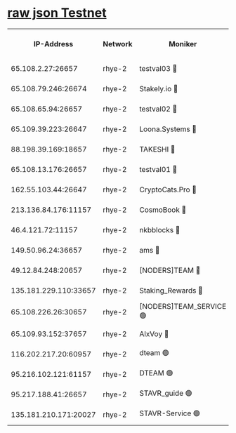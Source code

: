 
[raw json Testnet](https://rpc-check.quickt.stavr.tech/quickt/rpc-quickt-result.json)
=


<table><tr><th>IP-Address</th><th>Network</th><th>Moniker</th><th>Latest Block Height</th><th>Earliest Block Height</th><th>Catching Up</th><th>Tx Index</th><th>Voting Power</th><th>Scan Time</th></tr><tr><td>65.108.2.27:26657</td><td>rhye-2</td><td>testval03 🔴</td><td>1073241</td><td>1</td><td>False</td><td>on</td><td>11002050</td><td>2024-03-02T22:51:05.772720830UTC</td></tr><tr><td>65.108.79.246:26674</td><td>rhye-2</td><td>Stakely.io 🔴</td><td>1073242</td><td>1</td><td>False</td><td>on</td><td>10010</td><td>2024-03-02T22:51:08.166267253UTC</td></tr><tr><td>65.108.65.94:26657</td><td>rhye-2</td><td>testval02 🔴</td><td>1073242</td><td>1</td><td>False</td><td>on</td><td>11002050</td><td>2024-03-02T22:51:10.881376251UTC</td></tr><tr><td>65.109.39.223:26647</td><td>rhye-2</td><td>Loona.Systems 🔴</td><td>1073242</td><td>1</td><td>False</td><td>off</td><td>86949</td><td>2024-03-02T22:51:11.434240183UTC</td></tr><tr><td>88.198.39.169:18657</td><td>rhye-2</td><td>TAKESHI 🔴</td><td>1073242</td><td>1</td><td>False</td><td>off</td><td>40542</td><td>2024-03-02T22:51:11.972575548UTC</td></tr><tr><td>65.108.13.176:26657</td><td>rhye-2</td><td>testval01 🔴</td><td>1073242</td><td>1</td><td>False</td><td>on</td><td>13082010</td><td>2024-03-02T22:51:13.023124668UTC</td></tr><tr><td>162.55.103.44:26647</td><td>rhye-2</td><td>CryptoCats.Pro 🔴</td><td>1073248</td><td>1</td><td>False</td><td>off</td><td>9999</td><td>2024-03-02T22:51:45.039354835UTC</td></tr><tr><td>213.136.84.176:11157</td><td>rhye-2</td><td>CosmoBook 🔴</td><td>1073247</td><td>65301</td><td>False</td><td>off</td><td>1520417</td><td>2024-03-02T22:51:38.659494968UTC</td></tr><tr><td>46.4.121.72:11157</td><td>rhye-2</td><td>nkbblocks 🔴</td><td>1073240</td><td>70101</td><td>False</td><td>off</td><td>81084</td><td>2024-03-02T22:50:58.942628411UTC</td></tr><tr><td>149.50.96.24:36657</td><td>rhye-2</td><td>ams 🔴</td><td>1073245</td><td>133501</td><td>False</td><td>on</td><td>10732</td><td>2024-03-02T22:51:28.191679658UTC</td></tr><tr><td>49.12.84.248:20657</td><td>rhye-2</td><td>[NODERS]TEAM 🔴</td><td>1073245</td><td>146001</td><td>False</td><td>on</td><td>59690</td><td>2024-03-02T22:51:25.835477223UTC</td></tr><tr><td>135.181.229.110:33657</td><td>rhye-2</td><td>Staking_Rewards 🔴</td><td>1073242</td><td>149101</td><td>False</td><td>on</td><td>9900</td><td>2024-03-02T22:51:11.756133113UTC</td></tr><tr><td>65.108.226.26:30657</td><td>rhye-2</td><td>[NODERS]TEAM_SERVICE 🟢</td><td>1073242</td><td>241501</td><td>False</td><td>on</td><td>0</td><td>2024-03-02T22:51:12.637026474UTC</td></tr><tr><td>65.109.93.152:37657</td><td>rhye-2</td><td>AlxVoy 🔴</td><td>1073241</td><td>315173</td><td>False</td><td>on</td><td>150351</td><td>2024-03-02T22:51:03.392028680UTC</td></tr><tr><td>116.202.217.20:60957</td><td>rhye-2</td><td>dteam 🟢</td><td>1073240</td><td>421794</td><td>False</td><td>on</td><td>0</td><td>2024-03-02T22:51:11.110984365UTC</td></tr><tr><td>95.216.102.121:61157</td><td>rhye-2</td><td>DTEAM 🟢</td><td>946425</td><td>945401</td><td>False</td><td>on</td><td>0</td><td>2024-03-02T22:51:08.502731218UTC</td></tr><tr><td>95.217.188.41:26657</td><td>rhye-2</td><td>STAVR_guide 🟢</td><td>1073242</td><td>1020001</td><td>False</td><td>on</td><td>0</td><td>2024-03-02T22:51:12.317972249UTC</td></tr><tr><td>135.181.210.171:20027</td><td>rhye-2</td><td>STAVR-Service 🟢</td><td>1073244</td><td>1069501</td><td>False</td><td>on</td><td>0</td><td>2024-03-02T22:51:23.542422525UTC</td></tr></table>
